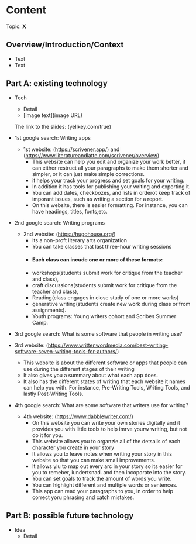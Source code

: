 # Content
Topic: **X**

## Overview/Introduction/Context
* Text
* Text

## Part A: existing technology
* Tech
  * Detail
  * [image text](image URL)
 
  The link to the slides:  (yellkey.com/true) 
  
 * 1st google search: Writing apps
   * 1st website: (https://scrivener.app/) and (https://www.literatureandlatte.com/scrivener/overview) 
     * This website can help you edit and organize your work better, it can either restruct all your paragraphs to make them shorter and simpler, or it can just make simple corrections.
     * it helps your track your progress and set goals for your writing.
     * In addition it has tools for publishing your writing and exporting it.
     * You can add dates, checkbozes, and lists  in orderot keep track of imporant issues, such as writing a section for a report.
     * On this website, there is easier formatting. For instance, you can have headings, titles, fonts,etc. 
    
 * 2nd google search: Writing programs
   * 2nd website: (https://hugohouse.org/)
     * Its a non-proft literary arts organization
     * You can take classes that last three-hour writing sessions
     * #### Each class can incude one or more of these formats:
     *  workshops(students submit work for critique from the teacher and class),
     *  craft discussions(students submit work for critique from the teacher and class),
     *   Reading(class engages in close study of one or more works)
     *  generative writing(students create new work during class or from assignments).
     * Youth programs: Young writers cohort and Scribes Summer Camp.
    
 * 3rd google search: What is some software that people in writing use?
  *  3rd website: (https://www.writtenwordmedia.com/best-writing-software-seven-writing-tools-for-authors/)
     *  This website is about the different software or apps that people can use during the different stages of their writing
     *  It also gives you a summary about what each app does.
     *  It also has the different states of writing that each website it names can help you with. For instance, Pre-Writing Tools, Writing Tools, and lastly Post-Writing Tools.
   
 * 4th google search: What are some software that writers use for writing?
   * 4th website: (https://www.dabblewriter.com/)
     * On this website you can write your own stories digitally and it provides you with little tools to help imrve yourw writing, but        not do it for you. 
     * This website allows you to organzie all of the detsails of each character you create in your story
     * It allows you to leave notes when writing your story in this website so that you can make small improvements.
     * It allows yiu to map out every arc in your story so its easier for you to remeber, iundertsnad. and then incoporate into the          story.
     * You can set goals to track the amount of words you write.
     * You can highlight different and multiple words or sentences.
     * This app can read your paragraphs to you, in order to help correct yoru phrasing and catch mistakes. 
     
    
## Part B: possible future technology
* Idea
  * Detail
